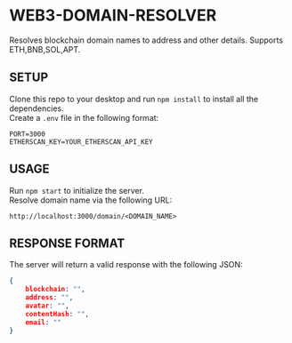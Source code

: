 # WEB3-DOMAIN-RESOLVER

Resolves blockchain domain names to address and other details. Supports ETH,BNB,SOL,APT.

## SETUP
Clone this repo to your desktop and run ```npm install``` to install all the dependencies.
</br>
Create a ```.env``` file in the following format:
```.env
PORT=3000
ETHERSCAN_KEY=YOUR_ETHERSCAN_API_KEY
```

## USAGE
Run ```npm start``` to initialize the server.
</br>
Resolve domain name via the following URL:
```url
http://localhost:3000/domain/<DOMAIN_NAME>
```

## RESPONSE FORMAT
The server will return a valid response with the following JSON:
```JSON
{
    blockchain: "",
    address: "",
    avatar: "",
    contentHash: "",
    email: ""
}
```